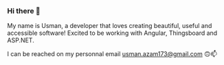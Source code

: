 ### Hi there 👋
My name is Usman, a developer that loves creating beautiful, useful and accessible software! Excited to be working with Angular, Thingsboard and ASP.NET.

I can be reached on my personnal email usman.azam173@gmail.com 🙃📫



